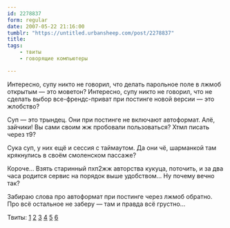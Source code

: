 ```yaml
---
id: 2278837
form: regular
date: 2007-05-22 21:16:00
tumblr: "https://untitled.urbansheep.com/post/2278837"
title:
tags:
    - твиты
    - говорящие компьютеры

---
```


<p>Интересно, супу никто не говорил, что делать парольное поле в лжмоб открытым — это моветон? Интересно, супу никто не говорил, что не сделать выбор все-френдс-приват при постинге новой версии — это жлобство?</p>

<p>Суп — это трындец. Они при постинге не включают автоформат. Алё, зайчики! Вы сами своим жж пробовали пользоваться? Хтмл писать через т9?</p>

<p>Сука суп, у них ещё и сессия с таймаутом. Да они чё, шарманкой там крякнулись в своём смоленском пассаже?</p>

<p>Короче&hellip; Взять старинный пхп2жж авторства кукуца, поточить, и за два часа родится сервис на порядок выше удобством&hellip; Ну почему вечно так?</p>

<p>Забираю слова про автоформат при постинге через лжмоб обратно. Про всё остальное не заберу — там и правда всё грустно&hellip;</p>

<p>Твиты: <a href="http://twitter.com/urbansheep/statuses/74239422">1</a>
<a href="http://twitter.com/urbansheep/statuses/74241492">2</a>
<a href="http://twitter.com/urbansheep/statuses/74272112">3</a>
<a href="http://twitter.com/urbansheep/statuses/74267122">4</a>
<a href="http://twitter.com/urbansheep/statuses/74284422">5</a>
<a href="http://twitter.com/urbansheep/statuses/74376422">6</a></p>

